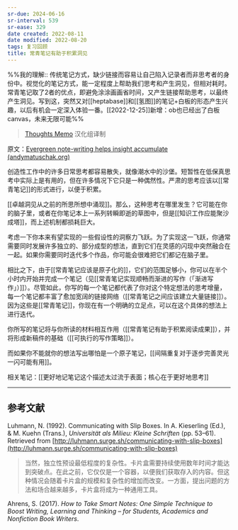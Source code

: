 ```yaml
---
sr-due: 2024-06-16
sr-interval: 539
sr-ease: 329
date created: 2022-08-11
date modified: 2022-08-20
tags: 复习回顾
title: 常青笔记有助于积累洞见
---
```


%%我的理解:: 传统笔记方式，缺少链接而容易让自己陷入记录者而非思考者的身份中。视觉化的笔记方式，能一定程度上帮助我们思考和产生洞见，但相对耗时。常青笔记取了2者的优点，即避免涂涂画画省时间，又产生链接帮助思考，以最终产生洞见。写到这，突然又对[[heptabase]]和[[氢图]]的笔记+白板的形态产生兴趣，以后有机会一定深入体验一番。[[2022-12-25]]新增：ob也已经出了白板canvas，未来无限可能%%

> [Thoughts Memo](https://paratranz.cn/projects/3131) 汉化组译制

原文：[Evergreen note-writing helps insight accumulate (andymatuschak.org)](https://notes.andymatuschak.org/z6cFzJWgj9vZpnrQsjrZ8yCNREzCTgyFeVZTb)

创造性工作中的许多日常思考都容易散失，就像潮水中的沙堡。短暂性在低保真思考中实际上是有用的，但在许多情况下它只是一种偶然性。严肃的思考应该以[[常青笔记]]的形式进行，以便于积累。

[[卓越洞见从之前的所思所想中涌现]]。那么，这种思考在哪里发生？它可能在你的脑子里，或者在你笔记本上一系列转瞬即逝的草图中，但是[[知识工作应能聚沙成塔]]，而上述机制都损耗巨大。

考虑一下你本来有望实现的一些假设性的洞察力飞跃。为了实现这一飞跃，你通常需要同时发展许多独立的、部分成型的想法，直到它们在灵感的闪现中突然融合在一起。如果你需要同时迭代多个作品，你可能会很难把它们都记在脑子里。

相比之下，由于[[常青笔记应该是原子化的]]，它们的范围足够小，你可以在半个小时内开始并完成一个笔记（见[[常青笔记实现顺畅而渐进的写作（「渐进写作」）]]）。尽管如此，你写的每一个笔记都代表了你对这个特定想法的思考增量，每一个笔记都丰富了愈加宽阔的链接网络（[[常青笔记之间应该建立大量链接]]）。因为这些是[[常青笔记]]，你现在有一个明确的立足点，可以在这个具体的想法上进行迭代。

你所写的笔记将与你所读的材料相互作用（[[常青笔记有助于积累阅读成果]]），并将形成新稿件的基础（[[可执行的写作策略]]）。

而如果你不能就你的想法写出哪怕是一个原子笔记，[[间隔重复对于逐步完善灵光一闪可能有用]]。

相关笔记：[[更好地记笔记这个描述太过流于表面；核心在于更好地思考]]

___

## 参考文献

Luhmann, N. (1992). Communicating with Slip Boxes. In A. Kieserling (Ed.), & M. Kuehn (Trans.), _Universität als Milieu: Kleine Schriften_ (pp. 53–61). Retrieved from [http://luhmann.surge.sh/communicating-with-slip-boxes](http://luhmann.surge.sh/communicating-with-slip-boxes)

> 当然，独立性预设最低程度的复杂性。卡片盒需要持续使用数年时间才能达到突破点。在此之前，它仅仅是一个容器，以便我们获取存入的内容。但这种情况会随着卡片盒的规模和复杂性的增加而改变。一方面，提出问题的方法和场合越来越多，卡片盒将成为一种通用工具。

Ahrens, S. (2017). _How to Take Smart Notes: One Simple Technique to Boost Writing, Learning and Thinking – for Students, Academics and Nonfiction Book Writers_.
